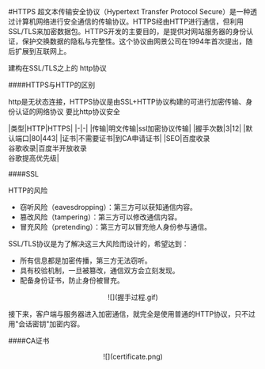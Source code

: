 #HTTPS
超文本传输安全协议（Hypertext Transfer Protocol Secure）是一种透过计算机网络进行安全通信的传输协议。HTTPS经由HTTP进行通信，但利用SSL/TLS来加密数据包。HTTPS开发的主要目的，是提供对网站服务器的身份认证，保护交换数据的隐私与完整性。这个协议由网景公司在1994年首次提出，随后扩展到互联网上。

建构在SSL/TLS之上的 http协议

####HTTPS与HTTP的区别

http是无状态连接，HTTPS协议是由SSL+HTTP协议构建的可进行加密传输、身份认证的网络协议 要比http协议安全

|类型|HTTP|HTTPS|
|-|-|
|传输|明文传输|ssl加密协议传输|
|握手次数|3|12|
|默认端口|80|443|
|证书|不需要证书|到CA申请证书|
|SEO|百度收录<br>谷歌收录|百度半开放收录<br>谷歌提高优先级|

####SSL

HTTP的风险
  * 窃听风险（eavesdropping）：第三方可以获知通信内容。
  * 篡改风险（tampering）：第三方可以修改通信内容。
  * 冒充风险（pretending）：第三方可以冒充他人身份参与通信。

SSL/TLS协议是为了解决这三大风险而设计的，希望达到：
  * 所有信息都是加密传播，第三方无法窃听。
  * 具有校验机制，一旦被篡改，通信双方会立刻发现。
  * 配备身份证书，防止身份被冒充。

<div align=center>
![](握手过程.gif)
</div>

接下来，客户端与服务器进入加密通信，就完全是使用普通的HTTP协议，只不过用"会话密钥"加密内容。

####CA证书
<div align=center>
![](certificate.png)
</div>
